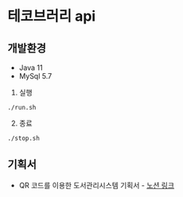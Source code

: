 # 테코브러리 api

## 개발환경

* Java 11
* MySql 5.7

1. 실행
```shell script
./run.sh
```

2. 종료
```shell script
./stop.sh
```

## 기획서

* QR 코드를 이용한 도서관리시스템 기획서 - [노션 링크](https://www.notion.so/QR-8353caa369c2420abcf0d6fed651994a)